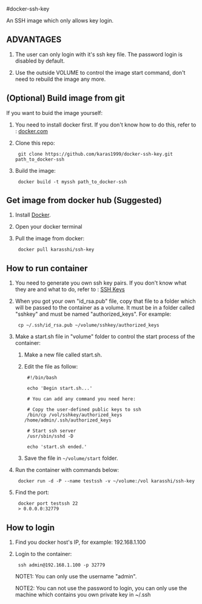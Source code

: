 #docker-ssh-key

An SSH image which only allows key login. 

## ADVANTAGES

1. The user can only login with it's ssh key file. The password login is disabled by default.

2. Use the outside VOLUME to control the image start command, don't need to rebuild the image any more.  

## (Optional) Build image from git

If you want to buid the image yourself: 

1. You need to install docker first. If you don't know how to do this, refer to : [docker.com](https://www.docker.com)

2. Clone this repo:

        git clone https://github.com/karas1999/docker-ssh-key.git path_to_docker-ssh

3. Build the image:

        docker build -t myssh path_to_docker-ssh

## Get image from docker hub (Suggested)

1. Install [Docker](https://www.docker.com).

2. Open your docker terminal

3. Pull the image from docker:

        docker pull karasshi/ssh-key

## How to run container

1. You need to generate you own ssh key pairs. If you don't know what they are and what to do, refer to : [SSH Keys](https://wiki.archlinux.org/index.php/SSH_keys)

2. When you got your own "id_rsa.pub" file, copy that file to a folder which will be passed to the container as a volume. It must be in a folder called "sshkey" and must be named "authorized_keys". For example:

        cp ~/.ssh/id_rsa.pub ~/volume/sshkey/authorized_keys

3. Make a start.sh file in "volume" folder to control the start process of the container:

    1. Make a new file called start.sh.

    2. Edit the file as follow:

            #!/bin/bash

            echo 'Begin start.sh...'

            # You can add any command you need here:

            # Copy the user-defined public keys to ssh
            /bin/cp /vol/sshkey/authorized_keys /home/admin/.ssh/authorized_keys

            # Start ssh server
            /usr/sbin/sshd -D

            echo 'start.sh ended.'

    3.  Save the file in ```~/volume/start``` folder.

4. Run the container with commands below:

        docker run -d -P --name testssh -v ~/volume:/vol karasshi/ssh-key

5. Find the port:

        docker port testssh 22
        > 0.0.0.0:32779

## How to login

1. Find you docker host's IP, for example: 192.168.1.100

2. Login to the container:

        ssh admin@192.168.1.100 -p 32779

    NOTE1: You can only use the username "admin".

    NOTE2: You can not use the password to login, you can only use the machine which contains you own private key in ~/.ssh